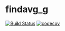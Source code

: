 # findavg_g
[![Build
Status](https://travis-ci.org/gava31/findavg_g.svg?branch=master)](https://travis-ci.org/gava31/findavg_g.)
[![codecov](https://codecov.io/gh/gava31/findavg_g/branch/master/graphs/badge.svg)](https://codecov.io/gh/gava31/findavg_g) 
